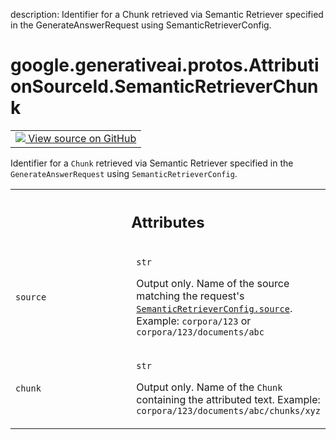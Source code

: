 description: Identifier for a Chunk retrieved via Semantic Retriever specified in the GenerateAnswerRequest using SemanticRetrieverConfig.

<div itemscope itemtype="http://developers.google.com/ReferenceObject">
<meta itemprop="name" content="google.generativeai.protos.AttributionSourceId.SemanticRetrieverChunk" />
<meta itemprop="path" content="Stable" />
</div>

# google.generativeai.protos.AttributionSourceId.SemanticRetrieverChunk

<!-- Insert buttons and diff -->

<table class="tfo-notebook-buttons tfo-api nocontent">
<td>
  <a target="_blank" href="https://github.com/googleapis/google-cloud-python/tree/main/packages/google-ai-generativelanguage/google/ai/generativelanguage_v1beta/types/generative_service.py#L876-L898">
    <img src="https://www.tensorflow.org/images/GitHub-Mark-32px.png" />
    View source on GitHub
  </a>
</td>
</table>



Identifier for a ``Chunk`` retrieved via Semantic Retriever specified in the ``GenerateAnswerRequest`` using ``SemanticRetrieverConfig``.

<!-- Placeholder for "Used in" -->




<!-- Tabular view -->
 <table class="responsive fixed orange">
<colgroup><col width="214px"><col></colgroup>
<tr><th colspan="2"><h2 class="add-link">Attributes</h2></th></tr>

<tr>
<td>

`source`<a id="source"></a>

</td>
<td>

`str`

Output only. Name of the source matching the request's
<a href="../../../../google/generativeai/protos/SemanticRetrieverConfig.md#source"><code>SemanticRetrieverConfig.source</code></a>. Example: ``corpora/123``
or ``corpora/123/documents/abc``

</td>
</tr><tr>
<td>

`chunk`<a id="chunk"></a>

</td>
<td>

`str`

Output only. Name of the ``Chunk`` containing the attributed
text. Example: ``corpora/123/documents/abc/chunks/xyz``

</td>
</tr>
</table>



